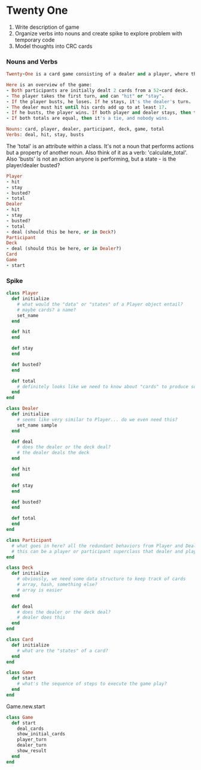 # Twenty One

1. Write description of game
2. Organize verbs into nouns and create spike to explore problem with temporary code
3. Model thoughts into CRC cards

### Nouns and Verbs

```ruby
Twenty-One is a card game consisting of a dealer and a player, where the participants try to get as close to 21 as possible without going over.

Here is an overview of the game:
- Both participants are initially dealt 2 cards from a 52-card deck.
- The player takes the first turn, and can "hit" or "stay".
- If the player busts, he loses. If he stays, it's the dealer's turn.
- The dealer must hit until his cards add up to at least 17.
- If he busts, the player wins. If both player and dealer stays, then the highest total wins.
- If both totals are equal, then it's a tie, and nobody wins.
```

```ruby
Nouns: card, player, dealer, participant, deck, game, total
Verbs: deal, hit, stay, busts
```

The 'total' is an attribute within a class. It's not a noun that performs actions but a property of another noun. Also think of it as a verb: 'calculate_total'. Also 'busts' is not an action anyone is performing, but a state - is the player/dealer busted?

```ruby
Player
- hit
- stay
- busted?
- total
Dealer
- hit
- stay
- busted?
- total
- deal (should this be here, or in Deck?)
Participant
Deck
- deal (should this be here, or in Dealer?)
Card
Game
- start
```

### Spike

```ruby
class Player
  def initialize
    # what would the "data" or "states" of a Player object entail?
    # maybe cards? a name?
    set_name
  end

  def hit
  end

  def stay
  end

  def busted?
  end

  def total
    # definitely looks like we need to know about "cards" to produce some total
  end
end

class Dealer
  def initialize
    # seems like very similar to Player... do we even need this?
    set_name sample
  end

  def deal
    # does the dealer or the deck deal?
    # the dealer deals the deck
  end

  def hit
  end

  def stay
  end

  def busted?
  end

  def total
  end
end

class Participant
  # what goes in here? all the redundant behaviors from Player and Dealer?
  # this can be a player or participant superclass that dealer and player inherit from
end

class Deck
  def initialize
    # obviously, we need some data structure to keep track of cards
    # array, hash, something else?
    # array is easier
  end

  def deal
    # does the dealer or the deck deal?
    # dealer does this
  end
end

class Card
  def initialize
    # what are the "states" of a card?
  end
end

class Game
  def start
    # what's the sequence of steps to execute the game play?
  end
end
```

Game.new.start

```ruby
class Game
  def start
    deal_cards
    show_initial_cards
    player_turn
    dealer_turn
    show_result
  end
end
```